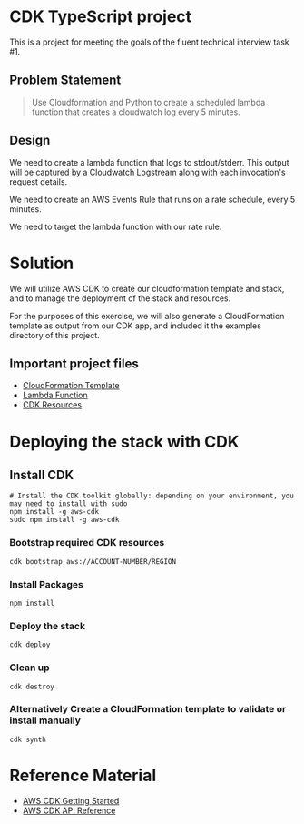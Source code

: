 # CDK TypeScript project

This is a project for meeting the goals of the fluent technical interview task #1.

## Problem Statement
> Use Cloudformation and Python to create a scheduled lambda function that creates a cloudwatch log every 5 minutes.

## Design
We need to create a lambda function that logs to stdout/stderr. This output will be captured by a Cloudwatch Logstream along with each invocation's request details.

We need to create an AWS Events Rule that runs on a rate schedule, every 5 minutes.

We need to target the lambda function with our rate rule.

# Solution
We will utilize AWS CDK to create our cloudformation template and stack, and to manage the deployment of the stack and resources.

For the purposes of this exercise, we will also generate a CloudFormation template as output from our CDK app, and included it the examples directory of this project.

## Important project files
- [CloudFormation Template](examples/cloudformation.template.yml)
- [Lambda Function](lambda/hello.py)
- [CDK Resources](lib/fluent-stack.ts)

# Deploying the stack with CDK

## Install CDK
```shell
# Install the CDK toolkit globally: depending on your environment, you may need to install with sudo
npm install -g aws-cdk
sudo npm install -g aws-cdk
```

### Bootstrap required CDK resources
```shell
cdk bootstrap aws://ACCOUNT-NUMBER/REGION
```

### Install Packages
```shell
npm install
```

### Deploy the stack
```shell
cdk deploy
```

### Clean up
```shell
cdk destroy
```

### Alternatively Create a CloudFormation template to validate or install manually
```shell
cdk synth
```

# Reference Material 
- [AWS CDK Getting Started](https://docs.aws.amazon.com/cdk/v2/guide/getting_started.html)
- [AWS CDK API Reference](https://docs.aws.amazon.com/cdk/api/v2/docs/aws-cdk-lib-readme.html)

